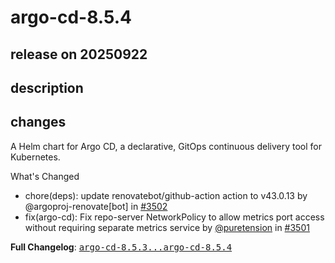 # argo-cd-8.5.4

## release on 20250922
## description
## changes
A Helm chart for Argo CD, a declarative, GitOps continuous delivery tool for Kubernetes.

What's Changed

* chore(deps): update renovatebot/github-action action to v43.0.13 by @argoproj-renovate[bot] in <a class="issue-link js-issue-link" data-error-text="Failed to load title" data-id="3438957145" data-permission-text="Title is private" data-url="https://github.com/argoproj/argo-helm/issues/3502" data-hovercard-type="pull_request" data-hovercard-url="/argoproj/argo-helm/pull/3502/hovercard" href="https://github.com/argoproj/argo-helm/pull/3502">#3502</a>
* fix(argo-cd): Fix repo-server NetworkPolicy to allow metrics port access without requiring separate metrics service by <a class="user-mention notranslate" data-hovercard-type="user" data-hovercard-url="/users/puretension/hovercard" data-octo-click="hovercard-link-click" data-octo-dimensions="link_type:self" href="https://github.com/puretension">@puretension</a> in <a class="issue-link js-issue-link" data-error-text="Failed to load title" data-id="3438470104" data-permission-text="Title is private" data-url="https://github.com/argoproj/argo-helm/issues/3501" data-hovercard-type="pull_request" data-hovercard-url="/argoproj/argo-helm/pull/3501/hovercard" href="https://github.com/argoproj/argo-helm/pull/3501">#3501</a>

<strong>Full Changelog</strong>: <a class="commit-link" href="https://github.com/argoproj/argo-helm/compare/argo-cd-8.5.3...argo-cd-8.5.4"><tt>argo-cd-8.5.3...argo-cd-8.5.4</tt></a>

